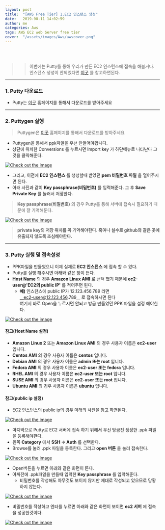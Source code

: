 ```yaml
---
layout: post
title:  "[AWS Free Tier] 1.EC2 인스턴스 생성"
date:   2019-08-11 14:02:59
author: me
categories: Aws
tags: AWS EC2 web Server free tier
cover:  "/assets/images/Aws/awscover.png"
---
```


<br />
<br />

>> 이번에는 Putty를 통해 우리가 만든 EC2 인스턴스에 접속을 해볼거다. <br>
>> 인스턴스 생성이 안되었다면 <a href="https://doorisopen.github.io/aws/2019/08/11/AWS-freetier-ec2.html">이곳</a> 를 참고하면된다.


<hr />


### 1. Putty 다운로드
* Putty는 <a href="https://putty.ko.softonic.com/">이곳</a> 홈페이지를 통해서 다운로드를 받아주세요


<hr />


### 2. Puttygen 실행
> Puttygen은 <a href="https://www.puttygen.com/">이곳</a> 홈페이지를 통해서 다운로드를 받아주세요

* Puttygen을 통해서 ppk파일을 우선 만들어야합니다.
* 상단에 위치한 Conversions 를 누르시면 Import key 가 하단메뉴로 나타난다 그것을 클릭해준다. 
<a href="{{ site.aws_img }}/freetier_putty_1.JPG" data-lightbox="falcon9-large" data-title="Check out the image">
  <img src="{{ site.aws_img }}/freetier_putty_1.JPG" title="Check out the image">
</a>

* 그리고, 이전에 __EC2 인스턴스__ 를 생성할때 받았던 __pem 비밀번호 파일__ 을 열어주시면 된다. 
* 아래 사진과 같이 __Key passphrase(비밀번호)__ 를 입력해준다. 그 후 __Save Private Key__ 를 눌러서 저장한다.

> __Key passphrase(비밀번호)__ 의 경우 Putty를 통해 서버에 접속시 필요하기 때문에 잘 기억해둔다.

<a href="{{ site.aws_img }}/freetier_putty_2.JPG" data-lightbox="falcon9-large" data-title="Check out the image">
  <img src="{{ site.aws_img }}/freetier_putty_2.JPG" title="Check out the image">
</a>

> __private key의 저장 위치를 꼭 기억해야한다. 혹여나 실수로 github와 같은 곳에 유출되지 않도록 조심해야한다.__

<hr />


### 3. Putty 실행 및 접속설정

* PPK파일을 만들었으니 이제 실제로 __EC2 인스턴스__ 에 접속 할 수 있다.
* Putty를 실행 해주시면 아래와 같은 창이 뜬다.
* __Host Name__ 의 경우 __Amazon Linux AMI__ 로 선택 했기 때문에 __ec2-user@'EC2의 public IP'__ 를 적어주면 된다.
  * __예)__
    인스턴스에 public IP가 12.123.456.789 라면<br>
    __ec2-user@12.123.456.789__ 로 접속하시면 된다<br>
    여기서 바로 Open을 누르시면 안되고 방금 만들었던 PPK 파일을 설정 해야한다.
<a href="{{ site.aws_img }}/freetier_putty_3.JPG" data-lightbox="falcon9-large" data-title="Check out the image">
  <img src="{{ site.aws_img }}/freetier_putty_3.JPG" title="Check out the image">
</a>

#### __참고(Host Name 설정)__
* __Amazon Linux 2__ 또는 __Amazon Linux AMI__ 의 경우 사용자 이름은 __ec2-user__ 입니다.
* __Centos AMI__ 의 경우 사용자 이름은 __centos__ 입니다.
* __Debian AMI__ 의 경우 사용자 이름은 __admin 또는 root__ 입니다.
* __Fedora AMI__ 의 경우 사용자 이름은 __ec2-user 또는 fedora__ 입니다.
* __RHEL AMI__ 의 경우 사용자 이름은 __ec2-user 또는 root__ 입니다.
* __SUSE AMI__ 의 경우 사용자 이름은 __ec2-user 또는 root__ 입니다.
* __Ubuntu AMI__ 의 경우 사용자 이름은 __ubuntu__ 입니다.


#### __참고(public ip 설정)__
* EC2 인스턴스의 public ip의 경우 아래의 사진을 참고 하면된다. 
<a href="{{ site.aws_img }}/freetier_putty_3_1.JPG" data-lightbox="falcon9-large" data-title="Check out the image">
  <img src="{{ site.aws_img }}/freetier_putty_3_1.JPG" title="Check out the image">
</a>


* 마지막으로 Putty로 EC2 서버에 접속 하기 위해서 우선 방금전 생성한 .ppk 파일을 등록해야한다.
* 왼쪽 __Category__ 에서 __SSH -> Auth__ 를 선택한다.
* Browse를 눌러 .ppk 파일을 등록한다. 그리고 __open 버튼__ 을 눌러 접속한다.
<a href="{{ site.aws_img }}/freetier_putty_4.JPG" data-lightbox="falcon9-large" data-title="Check out the image">
  <img src="{{ site.aws_img }}/freetier_putty_4.JPG" title="Check out the image">
</a>

* Open버튼을 누르면 아래와 같은 화면이 뜬다. 
* 아까전에 .ppk파일을 만들때 입력한 __Key passphrase__ 를 입력해준다.
  + 비밀번호를 작성해도 아무것도 보이지 않지만 제대로 작성되고 있으므로 당황하지 않는다.
<a href="{{ site.aws_img }}/freetier_putty_5.JPG" data-lightbox="falcon9-large" data-title="Check out the image">
  <img src="{{ site.aws_img }}/freetier_putty_5.JPG" title="Check out the image">
</a>

* 비밀번호를 작성하고 엔터를 누르면 아래와 같은 화면이 보이면 __ec2 서버__ 에 접속을 성공한것이다.
<a href="{{ site.aws_img }}/freetier_putty_6.JPG" data-lightbox="falcon9-large" data-title="Check out the image">
  <img src="{{ site.aws_img }}/freetier_putty_6.JPG" title="Check out the image">
</a>